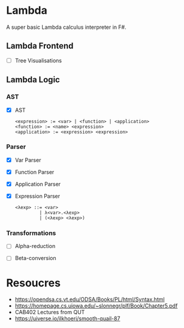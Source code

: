 # Lambda

A super basic Lambda calculus interpreter in F#.

## Lambda Frontend
- [ ] Tree Visualisations

## Lambda Logic

### AST
- [x] AST

    ```plaintext
    <expression> := <var> | <function> | <application>
    <function> := <name> <expression>
    <application> := <expression> <expression>
    ```

### Parser
- [x] Var Parser
- [x] Function Parser
- [x] Application Parser
- [x] Expression Parser

    ```plaintext
    <λexp> ::= <var>
             | λ<var>.<λexp>
             | (<λexp> <λexp>)
    ```

### Transformations
- [ ] Alpha-reduction
- [ ] Beta-conversion



# Resoucres
- https://opendsa.cs.vt.edu/ODSA/Books/PL/html/Syntax.html
- https://homepage.cs.uiowa.edu/~slonnegr/plf/Book/Chapter5.pdf
- CAB402 Lectures from QUT
- https://uiverse.io/ilkhoeri/smooth-quail-87